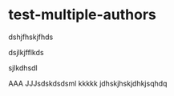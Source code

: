 # test-multiple-authors
dshjfhskjfhds

dsjlkjfflkds

sjlkdhsdl

AAA JJJsdskdsdsml  kkkkk   jdhskjhskjdhkjsqhdq